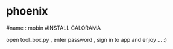 # phoenix
#name : mobin
#INSTALL CALORAMA 




open tool_box.py , enter password , sign in to app and enjoy ...  :)








